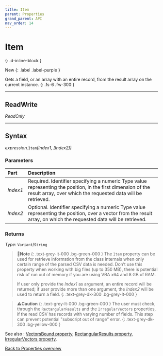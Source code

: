 ```yaml
---
title: Item
parent: Properties
grand_parent: API
nav_order: 14
---
```


# Item
{: .d-inline-block }

New
{: .label .label-purple }

Gets a field, or an array with an entire record, from the result array on the current instance.
{: .fs-6 .fw-300 }

---

## ReadWrite

_ReadOnly_

---

## Syntax

*expression*.`Item`*(Index1, \[Index2\])*

### Parameters

<table>
<thead>
<tr>
<th style="text-align: left;">Part</th>
<th style="text-align: left;">Description</th>
</tr>
</thead>
<tbody>
<tr>
<td style="text-align: left;"><em>Index1</em></td>
<td style="text-align: left;">Required. Identifier specifying a numeric Type value representing the position, in the first dimension of the result array, over which the requested data will be retrieved.</td>
</tr>
<tr>
<td style="text-align: left;"><em>Index2</em></td>
<td style="text-align: left;">Optional. Identifier specifying a numeric Type value representing the position, over a vector from the result array, on which the requested data will be retrieved.</td>
</tr>
</tbody>
</table>

### Returns

*Type*: `Variant`/`String`

>📝**Note**
>{: .text-grey-lt-000 .bg-green-000 }
>The `Item` property can be used for retrieve information from the class internals when only certain range of the parsed CSV data is needed. Don’t use this property when working with big files (up to 350 MB), there is potential risk of run out of memory if you are using VBA x64 and 8 GB of RAM.
>
>If user only provide the *Index1* as argument, an entire record will be returned; if user provide more than one argument, the *Index2* will be used to return a field.
{: .text-grey-dk-300 .bg-grey-lt-000 }

>⚠️**Caution**
>{: .text-grey-lt-000 .bg-green-000 }
>The user must check, through the `RectangularResults` and the `IrregularVectors` properties, if the read CSV has records with varying number of fields. This step can prevent potential "subscript out of range" error.
{: .text-grey-dk-300 .bg-yellow-000 }

See also
: [VectorsBound property](https://ws-garcia.github.io/VBA-CSV-interface/api/properties/vectorsbound.html), [RectangularResults property](https://ws-garcia.github.io/VBA-CSV-interface/api/properties/rectangularresults.html), [IrregularVectors property](https://ws-garcia.github.io/VBA-CSV-interface/api/properties/irregularvectors.html).

[Back to Properties overview](https://ws-garcia.github.io/VBA-CSV-interface/api/properties/)